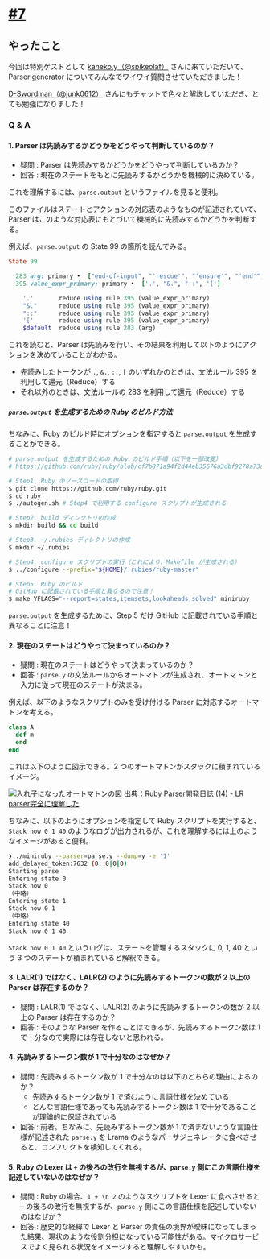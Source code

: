 # [\#7](https://shikumirb.connpass.com/event/360924/)

## やったこと

今回は特別ゲストとして [kaneko\.y（\@spikeolaf）](https://x.com/spikeolaf) さんに来ていただいて、Parser generator についてみんなでワイワイ質問させていただきました！

[D\-Swordman（\@junk0612）](https://x.com/junk0612) さんにもチャットで色々と解説していただき、とても勉強になりました！

### Q & A

#### 1. Parser は先読みするかどうかをどうやって判断しているのか？
- 疑問 : 
Parser は先読みするかどうかをどうやって判断しているのか？
- 回答 : 
現在のステートをもとに先読みするかどうかを機械的に決めている。

これを理解するには、`parse.output` というファイルを見ると便利。

このファイルはステートとアクションの対応表のようなものが記述されていて、Parser はこのような対応表にもとづいて機械的に先読みするかどうかを判断する。

例えば、`parse.output` の State 99 の箇所を読んでみる。

```ruby
State 99

  283 arg: primary •  ["end-of-input", "'rescue'", "'ensure'", "'end'", "'then'", "'elsif'", "'else'", "'when'", "'in'", "'do' for condition", "'do' for block", "'do' for lambda", "'and'", "'or'", "'if' modifier", "'unless' modifier", "'while' modifier", "'until' modifier", "'rescue' modifier", "dummy end", "**", "<=>", "==", "===", "!=", ">=", "<=", "&&", "||", "=~", "!~", "..", "...", "<<", ">>", "=>", "{ arg", "'}'", tLAMBEG, '?', ':', '>', '<', '|', '^', '&', '+', '-', '*', '/', '%', '}', '\n', ',', ')', ']', ';']
  395 value_expr_primary: primary •  ['.', "&.", "::", '[']

    '.'       reduce using rule 395 (value_expr_primary)
    "&."      reduce using rule 395 (value_expr_primary)
    "::"      reduce using rule 395 (value_expr_primary)
    '['       reduce using rule 395 (value_expr_primary)
    $default  reduce using rule 283 (arg)
```

これを読むと、Parser は先読みを行い、その結果を利用して以下のようにアクションを決めていることがわかる。

- 先読みしたトークンが `.`, `&.`, `::`, `[` のいずれかのときは、文法ルール 395 を利用して還元（Reduce）する
- それ以外のときは、文法ルールの 283 を利用して還元（Reduce）する

##### `parse.output` を生成するための Ruby のビルド方法

ちなみに、Ruby のビルド時にオプションを指定すると `parse.output` を生成することができる。

```sh
# parse.output を生成するための Ruby のビルド手順（以下を一部改変）
# https://github.com/ruby/ruby/blob/cf7b871a94f2d44eb35676a3dbf9278a73a612c1/doc/contributing/building_ruby.md

# Step1. Ruby のソースコードの取得
$ git clone https://github.com/ruby/ruby.git
$ cd ruby 
$ ./autogen.sh # Step4 で利用する configure スクリプトが生成される

# Step2. build ディレクトリの作成
$ mkdir build && cd build

# Step3. ~/.rubies ディレクトリの作成
$ mkdir ~/.rubies

# Step4. configure スクリプトの実行（これにより、Makefile が生成される）
$ ../configure --prefix="${HOME}/.rubies/ruby-master"

# Step5. Ruby のビルド
# GitHub に記載されている手順と異なるので注意！
$ make YFLAGS="--report=states,itemsets,lookaheads,solved" miniruby
```

`parse.output` を生成するために、Step 5 だけ GitHub に記載されている手順と異なることに注意！

#### 2. 現在のステートはどうやって決まっているのか？

- 疑問 : 
現在のステートはどうやって決まっているのか？
- 回答 : 
`parse.y` の文法ルールからオートマトンが生成され、オートマトンと入力に従って現在のステートが決まる。

例えば、以下のようなスクリプトのみを受け付ける Parser に対応するオートマトンを考える。

```ruby
class A
  def m
  end
end
```

これは以下のように図示できる。2 つのオートマトンがスタックに積まれているイメージ。

![入れ子になったオートマトンの図](https://cdn-ak.f.st-hatena.com/images/fotolife/y/yui-knk/20231125/20231125183717.png)
出典：[Ruby Parser開発日誌 (14) - LR parser完全に理解した](https://yui-knk.hatenablog.com/entry/2023/12/06/082203)

ちなみに、以下のようにオプションを指定して Ruby スクリプトを実行すると、`Stack now 0 1 40` のようなログが出力されるが、これを理解するには上のようなイメージがあると便利。

```sh
❯ ./miniruby --parser=parse.y --dump=y -e '1'
add_delayed_token:7632 (0: 0|0|0)
Starting parse
Entering state 0
Stack now 0
（中略）
Entering state 1
Stack now 0 1
（中略）
Entering state 40
Stack now 0 1 40
```

`Stack now 0 1 40` というログは、ステートを管理するスタックに 0, 1, 40 という 3 つのステートが積まれていると解釈できる。

#### 3. LALR(1) ではなく、LALR(2) のように先読みするトークンの数が 2 以上の Parser は存在するのか？

- 疑問 : 
LALR(1) ではなく、LALR(2) のように先読みするトークンの数が 2 以上の Parser は存在するのか？
- 回答 : 
そのような Parser を作ることはできるが、先読みするトークン数は 1 で十分なので実際には存在しないと思われる。

#### 4. 先読みするトークン数が 1 で十分なのはなぜか？

- 疑問 : 
先読みするトークン数が 1 で十分なのは以下のどちらの理由によるのか？
  - 先読みするトークン数が 1 で済むように言語仕様を決めている
  -  どんな言語仕様であっても先読みするトークン数は 1 で十分であることが理論的に保証されている
- 回答 : 
前者。ちなみに、先読みするトークン数が 1 で済まないような言語仕様が記述された `parse.y` を Lrama のようなパーサジェネレータに食べさせると、コンフリクトを検知してくれる。

#### 5. Ruby の Lexer は `+` の後ろの改行を無視するが、`parse.y` 側にこの言語仕様を記述していないのはなぜか？

- 疑問 : 
Ruby の場合、`1 + \n 2` のようなスクリプトを Lexer に食べさせると `+` の後ろの改行を無視するが、`parse.y` 側にこの言語仕様を記述していないのはなぜか？
- 回答 : 
歴史的な経緯で Lexer と Parser の責任の境界が曖昧になってしまった結果、現状のような役割分担になっている可能性がある。マイクロサービスでよく見られる状況をイメージすると理解しやすいかも。
